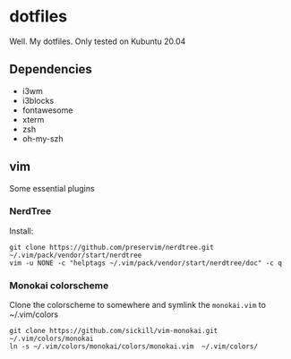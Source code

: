 # dotfiles
Well. My dotfiles.
Only tested on Kubuntu 20.04

## Dependencies
- i3wm
- i3blocks
- fontawesome
- xterm
- zsh
- oh-my-szh

## vim
Some essential plugins
### NerdTree
Install:
```
git clone https://github.com/preservim/nerdtree.git ~/.vim/pack/vendor/start/nerdtree
vim -u NONE -c "helptags ~/.vim/pack/vendor/start/nerdtree/doc" -c q
```
### Monokai colorscheme
Clone the colorscheme to somewhere and symlink the `monokai.vim` to ~/.vim/colors
```
git clone https://github.com/sickill/vim-monokai.git ~/.vim/colors/monokai
ln -s ~/.vim/colors/monokai/colors/monokai.vim  ~/.vim/colors/
